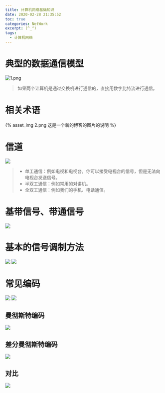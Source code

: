 ```yaml
---
title: 计算机网络基础知识
date: 2020-02-28 21:35:52
toc: true
categories: NetWork
excerpt: (^_^)
tags:
  - 计算机网络
---
```




# 典型的数据通信模型

![1.png](1.png)
>如果两个计算机是通过交换机进行通信的，直接用数字比特流进行通信。
# 相关术语
{% asset_img 2.png 这是一个新的博客的图片的说明 %}
# 信道
![](3.png)
>- 单工通信：例如电视和电视台，你可以接受电视台的信号，但是无法向电视台发送信号。
>- 半双工通信：例如常用的对讲机。
>- 全双工通信：例如我们的手机、电话通信。

# 基带信号、带通信号
![](4.png)
# 基本的信号调制方法
![](5-1.png)
![](5-2.png)
# 常见编码
![](6-1.png)
![](6-2.png)
## 曼彻斯特编码
![](6-3.png)
## 差分曼彻斯特编码
![](6-4.png)
## 对比
![](6-5.png)



